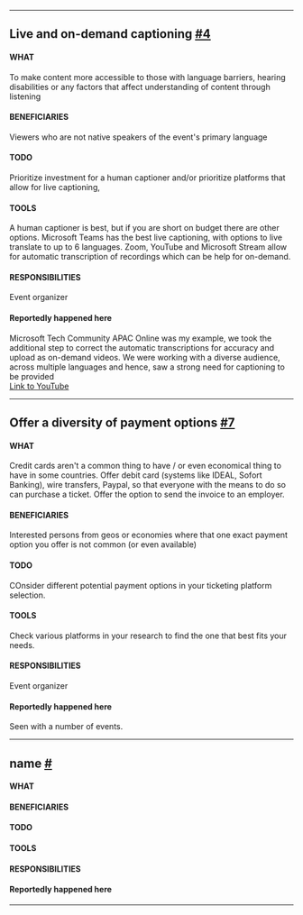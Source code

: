 -----

## Live and on-demand captioning [#4](http://github.com/jansche/AccessibleEvents/issues/4)
#### WHAT 
To make content more accessible to those with language barriers, hearing disabilities or any factors that affect understanding of content through listening
#### BENEFICIARIES
Viewers who are not native speakers of the event's primary language
#### TODO
Prioritize investment for a human captioner and/or prioritize platforms that allow for live captioning,
#### TOOLS
A human captioner is best, but if you are short on budget there are other options. Microsoft Teams has the best live captioning, with options to live translate to up to 6 languages. Zoom, YouTube and Microsoft Stream allow for automatic transcription of recordings which can be help for on-demand.
#### RESPONSIBILITIES
Event organizer

#### Reportedly happened here
Microsoft Tech Community APAC Online was my example, we took the additional step to correct the automatic transcriptions for accuracy and upload as on-demand videos. We were working with a diverse audience, across multiple languages and hence, saw a strong need for captioning to be provided   
[Link to YouTube](https://www.youtube.com/playlist?list=PLbWhpxBHr6BVsZDbAcuJd6njEC1c5GjaB)

-----

## Offer a diversity of payment options [#7](http://github.com/jansche/AccessibleEvents/issues/7)
#### WHAT 
Credit cards aren't a common thing to have / or even economical thing to have in some countries. Offer debit card (systems like IDEAL, Sofort Banking), wire transfers, Paypal, so that everyone with the means to do so can purchase a ticket. Offer the option to send the invoice to an employer.  
#### BENEFICIARIES
Interested persons from geos or economies where that one exact payment option you offer is not common (or even available)
#### TODO
COnsider different potential payment options in your ticketing platform selection.
#### TOOLS
Check various platforms in your research to find the one that best fits your needs. 
#### RESPONSIBILITIES
Event organizer

#### Reportedly happened here
Seen with a number of events.

------ 

## name [#<EnterIssueNumber>](http://github.com/jansche/AccessibleEvents/issues/<EnterIssueNumber>)
#### WHAT 
  
#### BENEFICIARIES

#### TODO

#### TOOLS

#### RESPONSIBILITIES


#### Reportedly happened here


------ 

